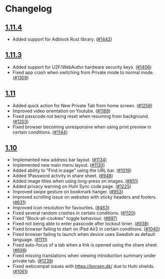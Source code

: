 # Changelog

## [1.11.4](https://github.com/huhisoft/huhi-ios/releases/tag/v1.11.4)

 - Added support for Adblock Rust library. ([#1442](https://github.com/huhisoft/huhi-ios/issues/1442))

## [1.11.3](https://github.com/huhisoft/huhi-ios/releases/tag/v1.11.3)

 - Added support for U2F/WebAuthn hardware security keys. ([#1406](https://github.com/huhisoft/huhi-ios/issues/1406))
 - Fixed app crash when switching from Private mode to normal mode. ([#1309](https://github.com/huhisoft/huhi-ios/issues/1309))

## [1.11](https://github.com/huhisoft/huhi-ios/releases/tag/v1.11)
 
 - Added quick action for New Private Tab from home screen. ([#1258](https://github.com/huhisoft/huhi-ios/issues/1258))  
 - Improved video orientation on Youtube. ([#1189](https://github.com/huhisoft/huhi-ios/issues/1189))
 - Fixed passcode not being reset when resuming from background. ([#1203](https://github.com/huhisoft/huhi-ios/issues/1203))
 - Fixed browser becoming unresponsive when using print preview in certain conditions. ([#1144](https://github.com/huhisoft/huhi-ios/issues/1144))

## [1.10](https://github.com/huhisoft/huhi-ios/releases/tag/v1.10)

 - Implemented new address bar layout. ([#1134](https://github.com/huhisoft/huhi-ios/issues/1134))
 - Implemented new main menu layout. ([#1130](https://github.com/huhisoft/huhi-ios/issues/1130))
 - Added ability to "Find in page" using the URL bar. ([#1019](https://github.com/huhisoft/huhi-ios/issues/1019))
 - Added 1Password activity in share sheet. ([#948](https://github.com/huhisoft/huhi-ios/issues/948))
 - Added image titles when using long-press on images. ([#851](https://github.com/huhisoft/huhi-ios/issues/851))
 - Added privacy warning on Huhi Sync code page. ([#1225](https://github.com/huhisoft/huhi-ios/issues/1225))
 - Improved swipe gesture on bookmark hanger. ([#953](https://github.com/huhisoft/huhi-ios/issues/953)) 
 - Improved scrolling issue on websites with sticky headers and footers. ([#631](https://github.com/huhisoft/huhi-ios/issues/631))
 - Improved icon resolution for favourites. ([#463](https://github.com/huhisoft/huhi-ios/issues/463))
 - Fixed several random crashes in certain conditions. ([#1120](https://github.com/huhisoft/huhi-ios/issues/1120))
 - Fixed "Block-all-cookies" toggle behaviour. ([#897](https://github.com/huhisoft/huhi-ios/issues/897))
 - Fixed not being able to enter passcode after lockout timer. ([#938](https://github.com/huhisoft/huhi-ios/issues/938))
 - Fixed browser failing to start on iPad Air2 in certain conditions. ([#1040](https://github.com/huhisoft/huhi-ios/issues/1040)) 
 - Fixed browser failing to launch when device uses Swedish as default language. ([#1111](https://github.com/huhisoft/huhi-ios/issues/1111))
 - Fixed auto-focus of a tab when a link is opened using the share sheet. ([#698](https://github.com/huhisoft/huhi-ios/issues/698))
 - Fixed missing translations when viewing introduction summary under private tab. ([#1239](https://github.com/huhisoft/huhi-ios/issues/1239))
 - Fixed webcompat issues with https://borsen.dk/ due to Huhi shields. ([#1061](https://github.com/huhisoft/huhi-ios/issues/1061))
 
